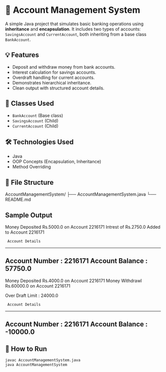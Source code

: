 # 💼 Account Management System

A simple Java project that simulates basic banking operations using **inheritance** and **encapsulation**. It includes two types of accounts: `SavingsAccount` and `CurrentAccount`, both inheriting from a base class `BankAccount`.

## 💡 Features
- Deposit and withdraw money from bank accounts.
- Interest calculation for savings accounts.
- Overdraft handling for current accounts.
- Demonstrates hierarchical inheritance.
- Clean output with structured account details.

## 🧪 Classes Used
- `BankAccount` (Base class)
- `SavingsAccount` (Child)
- `CurrentAccount` (Child)

## 🛠️ Technologies Used
- Java
- OOP Concepts (Encapsulation, Inheritance)
- Method Overriding

## 📁 File Structure
AccountManagementSystem/
├── AccountManagementSystem.java
└── README.md

## Sample Output
Money Deposited Rs.5000.0 on Account 2216171
Intrest of Rs.2750.0 Added to Account 2216171

     Account Details
---------------------------
Account Number : 2216171
Account Balance : 57750.0
---------------------------

Money Deposited Rs.4000.0 on Account 2216171
Money Withdrawl Rs.60000.0 on Account 2216171

Over Draft Limit : 24000.0

     Account Details
---------------------------
Account Number : 2216171
Account Balance : -10000.0
---------------------------

## 🚀 How to Run
```bash
javac AccountManagementSystem.java
java AccountManagementSystem


